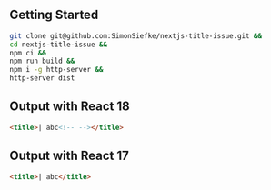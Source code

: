 ## Getting Started

```sh
git clone git@github.com:SimonSiefke/nextjs-title-issue.git &&
cd nextjs-title-issue &&
npm ci &&
npm run build &&
npm i -g http-server &&
http-server dist
```

## Output with React 18

```html
<title>| abc<!-- --></title>
```

## Output with React 17

```html
<title>| abc</title>
```
